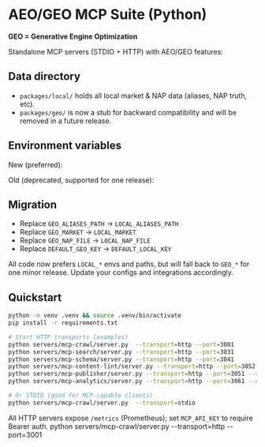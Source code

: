# AEO/GEO MCP Suite (Python)


**GEO = Generative Engine Optimization**

Standalone MCP servers (STDIO + HTTP) with AEO/GEO features:

## Data directory

* `packages/local/` holds all local market & NAP data (aliases, NAP truth, etc).
* `packages/geo/` is now a stub for backward compatibility and will be removed in a future release.

## Environment variables

New (preferred):


Old (deprecated, supported for one release):


## Migration

* Replace `GEO_ALIASES_PATH` → `LOCAL_ALIASES_PATH`
* Replace `GEO_MARKET` → `LOCAL_MARKET`
* Replace `GEO_NAP_FILE` → `LOCAL_NAP_FILE`
* Replace `DEFAULT_GEO_KEY` → `DEFAULT_LOCAL_KEY`

All code now prefers `LOCAL_*` envs and paths, but will fall back to `GEO_*` for one minor release. Update your configs and integrations accordingly.

## Quickstart

```bash
python -m venv .venv && source .venv/bin/activate
pip install -r requirements.txt

# Start HTTP transports (examples)
python servers/mcp-crawl/server.py  --transport=http --port=3001
python servers/mcp-search/server.py --transport=http --port=3031
python servers/mcp-schema/server.py --transport=http --port=3041
python servers/mcp-content-lint/server.py --transport=http --port=3052
python servers/mcp-publisher/server.py --transport=http --port=3051 --repo ./content-repo --base-url https://example.com
python servers/mcp-analytics/server.py --transport=http --port=3061 --db ./analytics.db

# Or STDIO (good for MCP-capable clients)
python servers/mcp-crawl/server.py  --transport=stdio
```

All HTTP servers expose `/metrics` (Prometheus); set `MCP_API_KEY` to require Bearer auth.
python servers/mcp-crawl/server.py  --transport=http --port=3001
